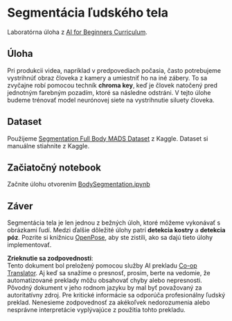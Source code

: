 <!--
CO_OP_TRANSLATOR_METADATA:
{
  "original_hash": "365f0decfe0f47b460bbde8227c5009d",
  "translation_date": "2025-08-25T22:37:03+00:00",
  "source_file": "lessons/4-ComputerVision/12-Segmentation/lab/README.md",
  "language_code": "sk"
}
-->
# Segmentácia ľudského tela

Laboratórna úloha z [AI for Beginners Curriculum](https://github.com/microsoft/ai-for-beginners).

## Úloha

Pri produkcii videa, napríklad v predpovediach počasia, často potrebujeme vystrihnúť obraz človeka z kamery a umiestniť ho na iné zábery. To sa zvyčajne robí pomocou techník **chroma key**, keď je človek natočený pred jednotným farebným pozadím, ktoré sa následne odstráni. V tejto úlohe budeme trénovať model neurónovej siete na vystrihnutie siluety človeka.

## Dataset

Použijeme [Segmentation Full Body MADS Dataset](https://www.kaggle.com/datasets/tapakah68/segmentation-full-body-mads-dataset) z Kaggle. Dataset si manuálne stiahnite z Kaggle.

## Začiatočný notebook

Začnite úlohu otvorením [BodySegmentation.ipynb](../../../../../../lessons/4-ComputerVision/12-Segmentation/lab/BodySegmentation.ipynb)

## Záver

Segmentácia tela je len jednou z bežných úloh, ktoré môžeme vykonávať s obrázkami ľudí. Medzi ďalšie dôležité úlohy patrí **detekcia kostry** a **detekcia póz**. Pozrite si knižnicu [OpenPose](https://github.com/CMU-Perceptual-Computing-Lab/openpose), aby ste zistili, ako sa dajú tieto úlohy implementovať.

**Zrieknutie sa zodpovednosti**:  
Tento dokument bol preložený pomocou služby AI prekladu [Co-op Translator](https://github.com/Azure/co-op-translator). Aj keď sa snažíme o presnosť, prosím, berte na vedomie, že automatizované preklady môžu obsahovať chyby alebo nepresnosti. Pôvodný dokument v jeho rodnom jazyku by mal byť považovaný za autoritatívny zdroj. Pre kritické informácie sa odporúča profesionálny ľudský preklad. Nenesieme zodpovednosť za akékoľvek nedorozumenia alebo nesprávne interpretácie vyplývajúce z použitia tohto prekladu.